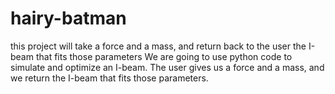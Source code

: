 # hairy-batman
this project will take a force and a mass, and return back to the user the I-beam that fits those parameters
 We are going to use python code to simulate and optimize an I-beam. The user gives us a force and a mass, and we return the I-beam that fits those parameters.